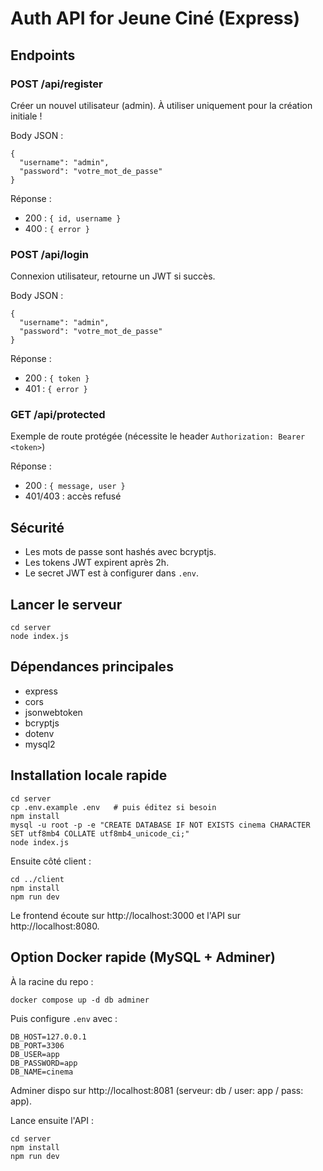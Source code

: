 # Auth API for Jeune Ciné (Express)

## Endpoints

### POST /api/register

Créer un nouvel utilisateur (admin). À utiliser uniquement pour la création initiale !

Body JSON :

```
{
  "username": "admin",
  "password": "votre_mot_de_passe"
}
```

Réponse :

- 200 : `{ id, username }`
- 400 : `{ error }`

### POST /api/login

Connexion utilisateur, retourne un JWT si succès.

Body JSON :

```
{
  "username": "admin",
  "password": "votre_mot_de_passe"
}
```

Réponse :

- 200 : `{ token }`
- 401 : `{ error }`

### GET /api/protected

Exemple de route protégée (nécessite le header `Authorization: Bearer <token>`)

Réponse :

- 200 : `{ message, user }`
- 401/403 : accès refusé

## Sécurité

- Les mots de passe sont hashés avec bcryptjs.
- Les tokens JWT expirent après 2h.
- Le secret JWT est à configurer dans `.env`.

## Lancer le serveur

```
cd server
node index.js
```

## Dépendances principales

- express
- cors
- jsonwebtoken
- bcryptjs
- dotenv
- mysql2

## Installation locale rapide

```
cd server
cp .env.example .env   # puis éditez si besoin
npm install
mysql -u root -p -e "CREATE DATABASE IF NOT EXISTS cinema CHARACTER SET utf8mb4 COLLATE utf8mb4_unicode_ci;"
node index.js
```

Ensuite côté client :

```
cd ../client
npm install
npm run dev
```

Le frontend écoute sur http://localhost:3000 et l'API sur http://localhost:8080.

## Option Docker rapide (MySQL + Adminer)

À la racine du repo :

```
docker compose up -d db adminer
```

Puis configure `.env` avec :
```
DB_HOST=127.0.0.1
DB_PORT=3306
DB_USER=app
DB_PASSWORD=app
DB_NAME=cinema
```

Adminer dispo sur http://localhost:8081 (serveur: db / user: app / pass: app).

Lance ensuite l'API :
```
cd server
npm install
npm run dev
```
